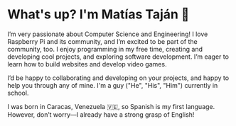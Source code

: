 # What's up? I'm Matías Taján 👋

I’m very passionate about Computer Science and Engineering! I love Raspberry Pi and its community, and I’m excited to be part of the community, too.
I enjoy programming in my free time, creating and developing cool projects, and exploring software development. I’m eager to learn how to build websites and develop video games.

I’d be happy to collaborating and developing on your projects, and happy to help you through any of mine. I'm a guy ("He", "His", "Him") currently in school.

I was born in Caracas, Venezuela 🇻🇪, so Spanish is my first language. However, don’t worry—I already have a strong grasp of English!
